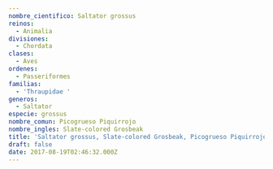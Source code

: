 ```yaml
---
nombre_cientifico: Saltator grossus
reinos:
  - Animalia
divisiones:
  - Chordata
clases:
  - Aves
ordenes:
  - Passeriformes
familias:
  - 'Thraupidae '
generos:
  - Saltator
especie: grossus
nombre_comun: Picogrueso Piquirrojo
nombre_ingles: Slate-colored Grosbeak
title: 'Saltator grossus, Slate-colored Grosbeak, Picogrueso Piquirrojo'
draft: false
date: 2017-08-19T02:46:32.000Z
---
```


